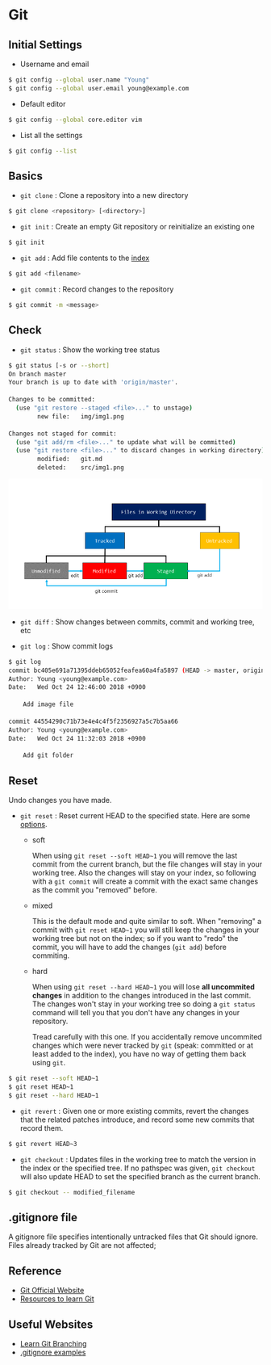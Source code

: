 # Git

## Initial Settings

- Username and email

```bash
$ git config --global user.name "Young"
$ git config --global user.email young@example.com
```

- Default editor

```bash
$ git config --global core.editor vim
```

- List all the settings

```bash
$ git config --list
```

## Basics

- `git clone` : Clone a repository into a new directory

```bash
$ git clone <repository> [<directory>]
```

- `git init` : Create an empty Git repository or reinitialize an existing one

```bash
$ git init
```

- `git add` : Add file contents to the <a href=https://git-scm.com/about/staging-area>index</a>

```bash
$ git add <filename>
```

- `git commit` : Record changes to the repository

```bash
$ git commit -m <message>
```

## Check

- `git status` : Show the working tree status

```bash
$ git status [-s or --short]
On branch master
Your branch is up to date with 'origin/master'.

Changes to be committed:
  (use "git restore --staged <file>..." to unstage)
        new file:   img/img1.png

Changes not staged for commit:
  (use "git add/rm <file>..." to update what will be committed)
  (use "git restore <file>..." to discard changes in working directory)
        modified:   git.md
        deleted:    src/img1.png
```

<center>
<img src ='./img/img1.png' />
</center>

- `git diff` : Show changes between commits, commit and working tree, etc

- `git log` : Show commit logs

```bash
$ git log
commit bc405e691a71395ddeb65052feafea60a4fa5897 (HEAD -> master, origin/master)
Author: Young <young@example.com>
Date:   Wed Oct 24 12:46:00 2018 +0900

    Add image file

commit 44554290c71b73e4e4c4f5f2356927a5c7b5aa66
Author: Young <young@example.com>
Date:   Wed Oct 24 11:32:03 2018 +0900

    Add git folder
```

## Reset

Undo changes you have made.

- `git reset` : Reset current HEAD to the specified state. Here are some <a href="https://stackoverflow.com/questions/24568936/what-is-difference-between-git-reset-hard-head1-and-git-reset-soft-head/24569160">options</a>.

  - soft

    When using `git reset --soft HEAD~1` you will remove the last commit from the current branch, but the file changes will stay in your working tree. Also the changes will stay on your index, so following with a `git commit` will create a commit with the exact same changes as the commit you "removed" before.

  - mixed

    This is the default mode and quite similar to soft. When "removing" a commit with `git reset HEAD~1` you will still keep the changes in your working tree but not on the index; so if you want to "redo" the commit, you will have to add the changes (`git add`) before commiting.

  - hard

    When using `git reset --hard HEAD~1` you will lose <b>all uncommited changes</b> in addition to the changes introduced in the last commit. The changes won't stay in your working tree so doing a `git status` command will tell you that you don't have any changes in your repository.

    Tread carefully with this one. If you accidentally remove uncommited changes which were never tracked by `git` (speak: committed or at least added to the index), you have no way of getting them back using `git`.

```bash
$ git reset --soft HEAD~1
$ git reset HEAD~1
$ git reset --hard HEAD~1
```

- `git revert` : Given one or more existing commits, revert the changes that the related patches introduce, and record some new commits that record them.

```bash
$ git revert HEAD~3
```

- `git checkout` : Updates files in the working tree to match the version in the index or the specified tree. If no pathspec was given, `git checkout` will also update HEAD to set the specified branch as the current branch.

```bash
$ git checkout -- modified_filename
```

## .gitignore file

A gitignore file specifies intentionally untracked files that Git should ignore. Files already tracked by Git are not affected;

## Reference

- <a href=https://git-scm.com> Git Official Website </a>
- <a href=https://try.github.io/>Resources to learn Git </a>

## Useful Websites

- <a href=https://learngitbranching.js.org/> Learn Git Branching </a>
- <a href=https://github.com/github/gitignore/> .gitignore examples </a>
